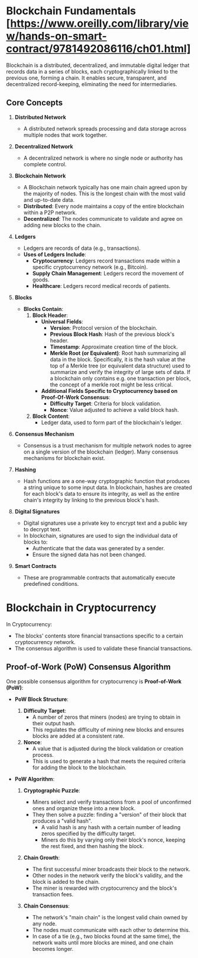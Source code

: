 
# Blockchain Fundamentals [https://www.oreilly.com/library/view/hands-on-smart-contract/9781492086116/ch01.html]

Blockchain is a distributed, decentralized, and immutable digital ledger that records data in a series of blocks, each cryptographically linked to the previous one, forming a chain. It enables secure, transparent, and decentralized record-keeping, eliminating the need for intermediaries.

## Core Concepts

1. **Distributed Network**
   - A distributed network spreads processing and data storage across multiple nodes that work together.

2. **Decentralized Network**
   - A decentralized network is where no single node or authority has complete control.

3. **Blockchain Network**
   - A Blockchain network typically has one main chain agreed upon by the majority of nodes. This is the longest chain with the most valid and up-to-date data.
   - **Distributed**: Every node maintains a copy of the entire blockchain within a P2P network.
   - **Decentralized**: The nodes communicate to validate and agree on adding new blocks to the chain.

4. **Ledgers**
   - Ledgers are records of data (e.g., transactions).
   - **Uses of Ledgers Include**:
     - **Cryptocurrency**: Ledgers record transactions made within a specific cryptocurrency network (e.g., Bitcoin).
     - **Supply Chain Management**: Ledgers record the movement of goods.
     - **Healthcare**: Ledgers record medical records of patients.

5. **Blocks**
   - **Blocks Contain**:
     1. **Block Header**:
        - **Universal Fields**:
          - **Version**: Protocol version of the blockchain.
          - **Previous Block Hash**: Hash of the previous block's header.
          - **Timestamp**: Approximate creation time of the block.
          - **Merkle Root (or Equivalent)**: Root hash summarizing all data in the block. Specifically, it is the hash value at the top of a Merkle tree (or equivalent data structure) used to summarize and verify the integrity of large sets of data. If a blockchain only contains e.g. one transaction per block, the concept of a merkle root might be less critical.
        - **Additional Fields Specific to Cryptocurrency based on Proof-Of-Work Consensus**:
          - **Difficulty Target**: Criteria for block validation.
          - **Nonce**: Value adjusted to achieve a valid block hash.
     2. **Block Content**:
        - Ledger data, used to form part of the blockchain's ledger.

6. **Consensus Mechanism**
   - Consensus is a trust mechanism for multiple network nodes to agree on a single version of the blockchain (ledger). Many consensus mechanisms for blockchain exist.

7. **Hashing**
   - Hash functions are a one-way cryptographic function that produces a string unique to some input data. In blockchain, hashes are created for each block's data to ensure its integrity, as well as the entire chain's integrity by linking to the previous block's hash.

8. **Digital Signatures**
   - Digital signatures use a private key to encrypt text and a public key to decrypt text.
   - In blockchain, signatures are used to sign the individual data of blocks to:
     - Authenticate that the data was generated by a sender.
     - Ensure the signed data has not been changed.

9. **Smart Contracts**
   - These are programmable contracts that automatically execute predefined conditions.


#  Blockchain in Cryptocurrency

In Cryptocurrency:

- The blocks' contents store financial transactions specific to a certain cryptocurrency network.
- The consensus algorithm is used to validate these financial transactions.

## Proof-of-Work (PoW) Consensus Algorithm

One possible consensus algorithm for cryptocurrency is **Proof-of-Work (PoW)**:

- **PoW Block Structure**:
  1. **Difficulty Target**:
     - A number of zeros that miners (nodes) are trying to obtain in their output hash.
     - This regulates the difficulty of mining new blocks and ensures blocks are added at a consistent rate.
  2. **Nonce**:
     - A value that is adjusted during the block validation or creation process.
     - This is used to generate a hash that meets the required criteria for adding the block to the blockchain.

- **PoW Algorithm**:
  1. **Cryptographic Puzzle**:
     - Miners select and verify transactions from a pool of unconfirmed ones and organize these into a new block.
     - They then solve a puzzle: finding a "version" of their block that produces a "valid hash".
       - A valid hash is any hash with a certain number of leading zeros specified by the difficulty target.
       - Miners do this by varying only their block's nonce, keeping the rest fixed, and then hashing the block.

  2. **Chain Growth**:
     - The first successful miner broadcasts their block to the network.
     - Other nodes in the network verify the block's validity, and the block is added to the chain.
     - The miner is rewarded with cryptocurrency and the block's transaction fees.

  3. **Chain Consensus**:
     - The network's "main chain" is the longest valid chain owned by any node.
     - The nodes must communicate with each other to determine this.
     - In case of a tie (e.g., two blocks found at the same time), the network waits until more blocks are mined, and one chain becomes longer.

